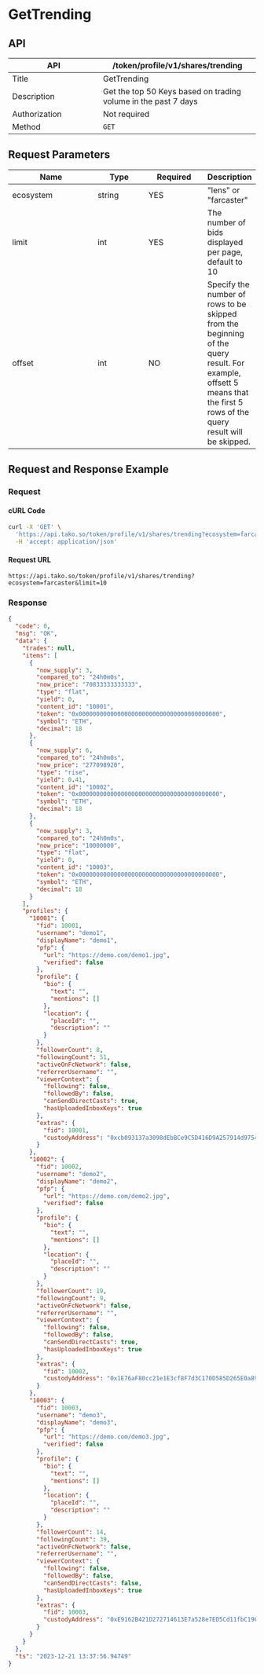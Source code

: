 # GetTrending

## API

<table><thead><tr><th width="169">API</th><th>/token/profile/v1/shares/trending</th></tr></thead><tbody><tr><td>Title</td><td>GetTrending</td></tr><tr><td>Description</td><td>Get the top 50 Keys based on trading volume in the past 7 days</td></tr><tr><td>Authorization</td><td>Not required</td></tr><tr><td>Method</td><td><code>GET</code></td></tr></tbody></table>

## Request Parameters

<table><thead><tr><th width="178">Name</th><th width="99">Type</th><th width="113">Required</th><th>Description</th></tr></thead><tbody><tr><td>ecosystem</td><td>string</td><td>YES</td><td>"lens" or "farcaster"</td></tr><tr><td>limit</td><td>int</td><td>YES</td><td>The number of bids displayed per page, default to 10</td></tr><tr><td>offset</td><td>int</td><td>NO</td><td>Specify the number of rows to be skipped from the beginning of the query result. For example, offsett 5 means that the first 5 rows of the query result will be skipped.</td></tr></tbody></table>

## Request and Response Example

### Request

#### cURL Code

```bash
curl -X 'GET' \
  'https://api.tako.so/token/profile/v1/shares/trending?ecosystem=farcaster&limit=10' \
  -H 'accept: application/json'
```

#### Request URL

`https://api.tako.so/token/profile/v1/shares/trending?ecosystem=farcaster&limit=10`

### Response

```json
{
  "code": 0,
  "msg": "OK",
  "data": {
    "trades": null,
    "items": [
      {
        "now_supply": 3,
        "compared_to": "24h0m0s",
        "now_price": "70833333333333",
        "type": "flat",
        "yield": 0,
        "content_id": "10001",
        "token": "0x0000000000000000000000000000000000000000",
        "symbol": "ETH",
        "decimal": 18
      },
      {
        "now_supply": 6,
        "compared_to": "24h0m0s",
        "now_price": "277098920",
        "type": "rise",
        "yield": 0.41,
        "content_id": "10002",
        "token": "0x0000000000000000000000000000000000000000",
        "symbol": "ETH",
        "decimal": 18
      },
      {
        "now_supply": 3,
        "compared_to": "24h0m0s",
        "now_price": "10000000",
        "type": "flat",
        "yield": 0,
        "content_id": "10003",
        "token": "0x0000000000000000000000000000000000000000",
        "symbol": "ETH",
        "decimal": 18
      }
    ],
    "profiles": {
      "10001": {
        "fid": 10001,
        "username": "demo1",
        "displayName": "demo1",
        "pfp": {
          "url": "https://demo.com/demo1.jpg",
          "verified": false
        },
        "profile": {
          "bio": {
            "text": "",
            "mentions": []
          },
          "location": {
            "placeId": "",
            "description": ""
          }
        },
        "followerCount": 8,
        "followingCount": 51,
        "activeOnFcNetwork": false,
        "referrerUsername": "",
        "viewerContext": {
          "following": false,
          "followedBy": false,
          "canSendDirectCasts": true,
          "hasUploadedInboxKeys": true
        },
        "extras": {
          "fid": 10001,
          "custodyAddress": "0xcb093137a3098dEbBCe9C5D416D9A257914d9754"
        }
      },
      "10002": {
        "fid": 10002,
        "username": "demo2",
        "displayName": "demo2",
        "pfp": {
          "url": "https://demo.com/demo2.jpg",
          "verified": false
        },
        "profile": {
          "bio": {
            "text": "",
            "mentions": []
          },
          "location": {
            "placeId": "",
            "description": ""
          }
        },
        "followerCount": 19,
        "followingCount": 9,
        "activeOnFcNetwork": false,
        "referrerUsername": "",
        "viewerContext": {
          "following": false,
          "followedBy": false,
          "canSendDirectCasts": true,
          "hasUploadedInboxKeys": true
        },
        "extras": {
          "fid": 10002,
          "custodyAddress": "0x1E76aF80cc21e1E3cf8F7d3C170D585D265E0a89"
        }
      },
      "10003": {
        "fid": 10003,
        "username": "demo3",
        "displayName": "demo3",
        "pfp": {
          "url": "https://demo.com/demo3.jpg",
          "verified": false
        },
        "profile": {
          "bio": {
            "text": "",
            "mentions": []
          },
          "location": {
            "placeId": "",
            "description": ""
          }
        },
        "followerCount": 14,
        "followingCount": 39,
        "activeOnFcNetwork": false,
        "referrerUsername": "",
        "viewerContext": {
          "following": false,
          "followedBy": false,
          "canSendDirectCasts": false,
          "hasUploadedInboxKeys": true
        },
        "extras": {
          "fid": 10003,
          "custodyAddress": "0xE9162B421D272714613E7a528e7ED5Cd11fbC196"
        }
      }
    }
  },
  "ts": "2023-12-21 13:37:56.94749"
}
```
